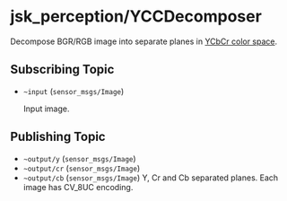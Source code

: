 # jsk_perception/YCCDecomposer
Decompose BGR/RGB image into separate planes in [YCbCr color space](http://en.wikipedia.org/wiki/YCbCr).

## Subscribing Topic
* `~input` (`sensor_msgs/Image`)

  Input image.
## Publishing Topic
* `~output/y` (`sensor_msgs/Image`)
* `~output/cr` (`sensor_msgs/Image`)
* `~output/cb` (`sensor_msgs/Image`)
  Y, Cr and Cb separated planes. Each image has CV_8UC encoding.
